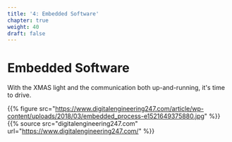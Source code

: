 ```yaml
---
title: '4: Embedded Software'
chapter: true
weight: 40
draft: false
---
```


# Embedded Software

With the XMAS light and the communication both up-and-running, it's time to drive.

{{% figure src="https://www.digitalengineering247.com/article/wp-content/uploads/2018/03/embedded_process-e1521649375880.jpg" %}}
{{% source src="digitalengineering247.com" url="https://www.digitalengineering247.com/" %}}